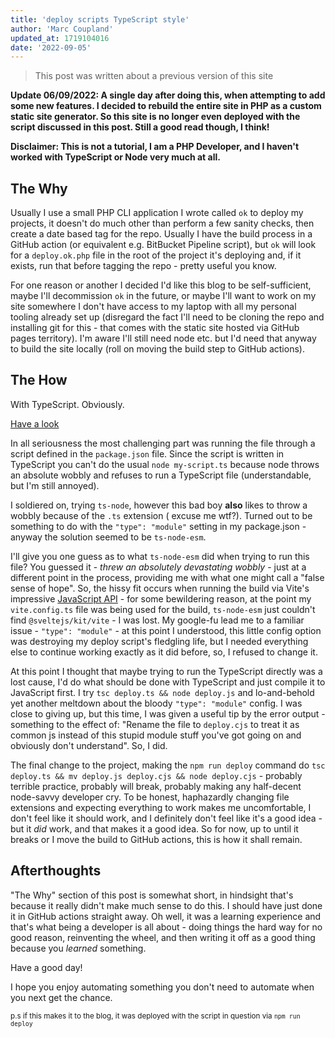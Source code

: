 ```yaml
---
title: 'deploy scripts TypeScript style'
author: 'Marc Coupland'
updated_at: 1719104016
date: '2022-09-05'
---
```


> This post was written about a previous version of this site

**Update 06/09/2022: A single day after doing this, when attempting to add some new features. I decided to rebuild the
entire site in PHP as a custom static site generator. So this site is no longer even deployed with the script discussed
in this post. Still a good read though, I think!**

**Disclaimer: This is not a tutorial, I am a PHP Developer, and I haven't worked with TypeScript or Node very much at
all.**

## The Why

Usually I use a small PHP CLI application I wrote called `ok` to deploy my projects, it doesn't do much other than
perform a few sanity checks, then create a date based tag for the repo. Usually I have the build process in a GitHub
action (or equivalent e.g. BitBucket Pipeline script), but `ok` will look for a `deploy.ok.php` file in the root of the
project it's deploying and, if it exists, run that before tagging the repo - pretty useful you know.

For one reason or another I decided I'd like this blog to be self-sufficient, maybe I'll decommission `ok` in the
future, or maybe I'll want to work on my site somewhere I don't have access to my laptop with all my personal tooling
already set up (disregard the fact I'll need to be cloning the repo and installing git for this - that comes with the
static site hosted via GitHub pages territory). I'm aware I'll still need node etc. but I'd need that anyway to build
the site locally (roll on moving the build step to GitHub actions).

## The How

With TypeScript. Obviously.

[Have a look](https://github.com/marccoup/blog/blob/ca1b6ada2cedc23f9dea85590a2c58b5d2f54b34/deploy.ts)

In all seriousness the most challenging part was running the file through a script defined in the `package.json` file.
Since the script is written in TypeScript you can't do the usual `node my-script.ts` because node throws an absolute
wobbly and refuses to run a TypeScript file (understandable, but I'm still annoyed).

I soldiered on, trying `ts-node`, however this bad boy **also** likes to throw a wobbly because of the `.ts` extension (
excuse me wtf?). Turned out to be something to do with the `"type": "module"` setting in my package.json - anyway the
solution seemed to be `ts-node-esm`.

I'll give you one guess as to what `ts-node-esm` did when trying to run this file? You guessed it - _threw an absolutely
devastating wobbly_ - just at a different point in the process, providing me with what one might call a "false sense of
hope". So, the hissy fit occurs when running the build via Vite's
impressive [JavaScript API](https://vitejs.dev/guide/api-javascript.html) - for some bewildering reason, at the point my
`vite.config.ts` file was being used for the build, `ts-node-esm` just couldn't find `@sveltejs/kit/vite` - I was lost.
My google-fu lead me to a familiar issue - `"type": "module"` - at this point I understood, this little config option
was destroying my deploy script's fledgling life, but I needed everything else to continue working exactly as it did
before, so, I refused to change it.

At this point I thought that maybe trying to run the TypeScript directly was a lost cause, I'd do what should be done
with TypeScript and just compile it to JavaScript first. I try `tsc deploy.ts && node deploy.js` and lo-and-behold yet
another meltdown about the bloody `"type": "module"` config. I was close to giving up, but this time, I was given a
useful tip by the error output - something to the effect of:  "Rename the file to `deploy.cjs` to treat it as common js
instead of this stupid module stuff you've got going on and obviously don't understand". So, I did.

The final change to the project, making the `npm run deploy` command do
`tsc deploy.ts && mv deploy.js deploy.cjs && node deploy.cjs` - probably terrible practice, probably will break,
probably making any half-decent node-savvy developer cry. To be honest, haphazardly changing file extensions and
expecting everything to work makes me uncomfortable, I don't feel like it should work, and I definitely don't feel like
it's a good idea - but it _did_ work, and that makes it a good idea. So for now, up to until it breaks or I move the
build to GitHub actions, this is how it shall remain.

## Afterthoughts

"The Why" section of this post is somewhat short, in hindsight that's because it really didn't make much sense to do
this. I should have just done it in GitHub actions straight away. Oh well, it was a learning experience and that's what
being a developer is all about - doing things the hard way for no good reason, reinventing the wheel, and then writing
it off as a good thing because you _learned_ something.

Have a good day!

I hope you enjoy automating something you don't need to automate when you next get the chance.

<small>p.s if this makes it to the blog, it was deployed with the script in question via `npm run deploy`</small>
